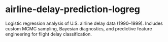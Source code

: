 # airline-delay-prediction-logreg
Logistic regression analysis of U.S. airline delay data (1990–1999). Includes custom MCMC sampling, Bayesian diagnostics, and predictive feature engineering for flight delay classification.

